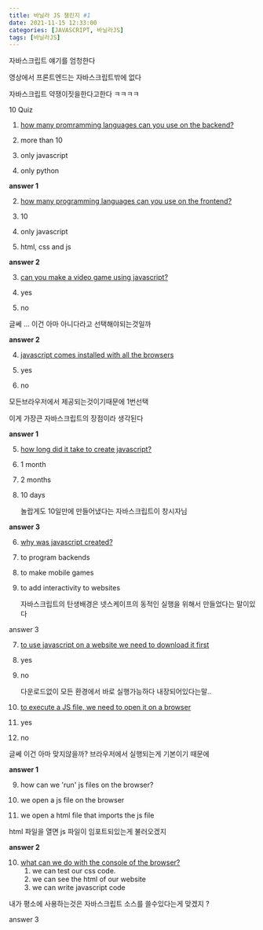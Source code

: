 ```yaml
---
title: 바닐라 JS 챌린지 #1
date: 2021-11-15 12:33:00
categories: [JAVASCRIPT, 바닐라JS]
tags: [바닐라JS]
---
```


자바스크립트 얘기를 엄청한다



영상에서 프론트엔드는 자바스크립트밖에 없다



자바스크립트 약쟁이짓을한다고한다 ㅋㅋㅋㅋ



10 Quiz



1. <u>how many promramming languages can you use on the backend?</u>



1. more than 10
2. only javascript
3. only python 

**answer 1**



2. <u>how many programming languages can you use on the frontend?</u>

1. 10
2. only javascript
3. html, css and js

**answer 2**



3. <u>can you make a video game using javascript?</u>

1. yes
2. no

글쎄 ... 이건 아마 아니다라고 선택해야되는것일까

**answer 2**



4. <u>javascript comes installed with all the browsers</u>

1. yes
2. no

모든브라우저에서 제공되는것이기때문에 1번선택

이게 가장큰 자바스크립트의 장점이라 생각된다

**answer 1**



5. <u>how long did it take to create javascript?</u>

1. 1 month

2. 2 months

3. 10 days

   놀랍게도 10일만에 만들어냈다는 자바스크립트이 창시자님

**answer 3**



6. <u>why was javascript created?</u>

1. to program backends

2. to make mobile games

3. to add interactivity to websites

   자바스크립트의 탄생배경은 넷스케이프의 동적인 실행을 위해서 만들었다는 말이있다

answer 3



7. <u>to use javascript on a website we need to download it first</u>

1. yes

2. no

   다운로드없이 모든 환경에서 바로 실행가능하다 내장되어있다는말..

   

8. <u>to execute a JS file, we need to open it on a browser</u>

1. yes
2. no

글쎄 이건 아마 맞지않을까? 브라우저에서 실행되는게 기본이기 때문에 

**answer 1**



9. how can we 'run' js files on the browser?

1. we open a js file on the browser
2. we open a html file that imports the js file



html 파일을 열면 js 파일이 임포트되있는게 불러오겠지

**answer 2**



10. <u>what can we do with the console of the browser?</u>
    1. we can test our css code.
    2. we can see the html of our website
    3. we can write javascript code



내가 평소에 사용하는것은 자바스크립트 소스를 쓸수있다는게 맞겠지 ?

answer 3
